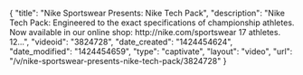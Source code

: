 {
    "title": "Nike Sportswear Presents: Nike Tech Pack",
    "description": "Nike Tech Pack: Engineered to the exact specifications of championship athletes. Now available in our online shop: http:\/\/nike.com\/sportswear 17 athletes. 12...",
    "videoid": "3824728",
    "date_created": "1424454624",
    "date_modified": "1424454659",
    "type": "captivate",
    "layout": "video",
    "url": "\/v\/nike-sportswear-presents-nike-tech-pack\/3824728"
}